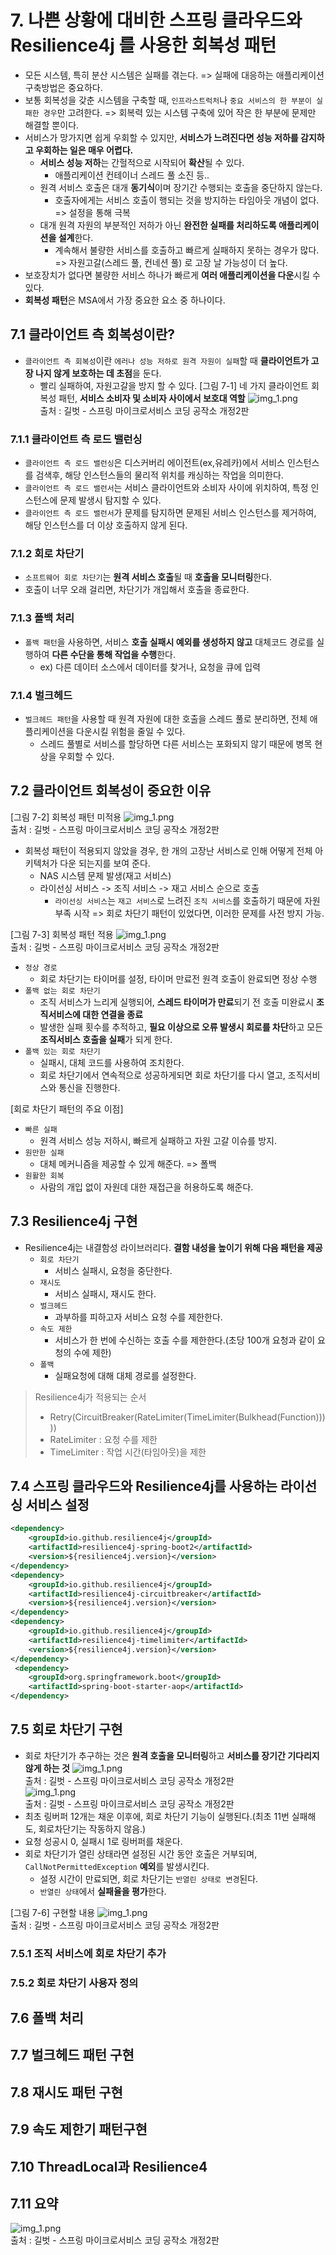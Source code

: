# 7. 나쁜 상황에 대비한 스프링 클라우드와 Resilience4j 를 사용한 회복성 패턴
- 모든 시스템, 특히 분산 시스템은 실패를 겪는다. => 실패에 대응하는 애플리케이션 구축방법은 중요하다.
- 보통 회복성을 갖춘 시스템을 구축할 때, `인프라스트럭처`나 `중요 서비스의 한 부분이 실패한 경우`만 고려한다. => 회복력 있는 시스템 구축에 있어 작은 한 부분에 문제만 해결할 뿐이다.
- 서비스가 망가지면 쉽게 우회할 수 있지만, **서비스가 느려진다면 성능 저하를 감지하고 우회하는 일은 매우 어렵다.**
  - **서비스 성능 저하**는 간헐적으로 시작되어 **확산**될 수 있다.
    - 애플리케이션 컨테이너 스레드 풀 소진 등..
  - 원격 서비스 호출은 대개 **동기식**이며 장기간 수행되는 호출을 중단하지 않는다.
    - 호출자에게는 서비스 호출이 행되는 것을 방지하는 타임아웃 개념이 없다. => 설정을 통해 극복
  - 대개 원격 자원의 부분적인 저하가 아닌 **완전한 실패를 처리하도록 애플리케이션을 설계**한다.
    - 계속해서 불량한 서비스를 호출하고 빠르게 실패하지 못하는 경우가 많다. => 자원고갈(스레드 풀, 컨네션 풀) 로 고장 날 가능성이 더 높다.
- 보호장치가 없다면 불량한 서비스 하나가 빠르게 **여러 애플리케이션을 다운**시킬 수 있다.
- **회복성 패턴**은 MSA에서 가장 중요한 요소 중 하나이다.

## 7.1 클라이언트 측 회복성이란?
- `클라이언트 측 회복성`이란 `에러나 성능 저하로 원격 자원이 실패`할 때 **클라이언트가 고장 나지 않게 보호하는 데 초점**을 둔다.
  - 빨리 실패하여, 자원고갈을 방지 할 수 있다.
[그림 7-1] 네 가지 클라이언트 회복성 패턴, **서비스 소비자 및 소비자 사이에서 보호대 역할**
![img_1.png](images/ch07/img.png)  
출처 : 길벗 - 스프링 마이크로서비스 코딩 공작소 개정2판  

### 7.1.1 클라이언트 측 로드 밸런싱
- `클라이언트 측 로드 밸런싱`은 디스커버리 에이전트(ex,유레카)에서 서비스 인스턴스를 검색후, 해당 인스턴스들의 물리적 위치를 캐싱하는 작업을 의미한다.
- `클라이언트 측 로드 밸런서`는 서비스 클라이언트와 소비자 사이에 위치하여, 특정 인스턴스에 문제 발생시 탐지할 수 있다.
- `클라이언트 측 로드 밸런서`가 문제를 탐지하면 문제된 서비스 인스턴스를 제거하여, 해당 인스턴스를 더 이상 호출하지 않게 된다.
### 7.1.2 회로 차단기
- `소프트웨어 회로 차단기`는 **원격 서비스 호출**될 때 **호출을 모니터링**한다.
- 호출이 너무 오래 걸리면, 차단기가 개입해서 호출을 종료한다.
### 7.1.3 폴백 처리
- `폴백 패턴`을 사용하면, 서비스 **호출 실패시 예외를 생성하지 않고** 대체코드 경로를 실행하여 **다른 수단을 통해 작업을 수행**한다.
  - ex) 다른 데이터 소스에서 데이터를 찾거나, 요청을 큐에 입력 
### 7.1.4 벌크헤드
- `벌크헤드 패턴`을 사용할 때 원격 자원에 대한 호출을 스레드 풀로 분리하면, 전체 애플리케이션을 다운시킬 위험을 줄일 수 있다.
  - 스레드 풀별로 서비스를 할당하면 다른 서비스는 포화되지 않기 때문에 병목 현상을 우회할 수 있다.

## 7.2 클라이언트 회복성이 중요한 이유
[그림 7-2] 회복성 패턴 미적용
![img_1.png](images/ch07/img_1.png)  
출처 : 길벗 - 스프링 마이크로서비스 코딩 공작소 개정2판    
- 회복성 패턴이 적용되지 않았을 경우, 한 개의 고장난 서비스로 인해 어떻게 전체 아키텍처가 다운 되는지를 보여 준다.
  - NAS 시스템 문제 발생(재고 서비스)
  - 라이선싱 서비스 -> 조직 서비스 -> 재고 서비스 순으로 호출
    - `라이선싱 서비스`는 `재고 서비스`로 느려진 `조직 서비스`를 호출하기 때문에 자원 부족 시작 => 회로 차단기 패턴이 있었다면, 이러한 문제를 사전 방지 가능.

[그림 7-3] 회복성 패턴 적용
![img_1.png](images/ch07/img_2.png)  
출처 : 길벗 - 스프링 마이크로서비스 코딩 공작소 개정2판  
- `정상 경로`
  - 회로 차단기는 타이머를 설정, 타이머 만료전 원격 호출이 완료되면 정상 수행
- `폴백 없는 회로 차단기`
  - 조직 서비스가 느리게 실행되어, **스레드 타이머가 만료**되기 전 호출 미완료시 **조직서비스에 대한 연결을 종료** 
  - 발생한 실패 횟수를 추적하고, **필요 이상으로 오류 발생시 회로를 차단**하고 모든 **조직서비스 호출을 실패**가 되게 한다.
- `폴백 있는 회로 차단기`
  - 실패시, 대체 코드를 사용하여 조치한다.
  - 회로 차단기에서 연속적으로 성공하게되면 회로 차단기를 다시 열고, 조직서비스와 통신을 진행한다.

[회로 차단기 패턴의 주요 이점]
- `빠른 실패`
  - 원격 서비스 성능 저하시, 빠르게 실패하고 자원 고갈 이슈를 방지.
- `원만한 실패`
  - 대체 메커니즘을 제공할 수 있게 해준다. => 폴백
- `원활한 회복`
  - 사람의 개입 없이 자원데 대한 재접근을 허용하도록 해준다.

## 7.3 Resilience4j 구현
- Resilience4j는 내결함성 라이브러리다. **결함 내성을 높이기 위해 다음 패턴을 제공**
  - `회로 차단기`
    - 서비스 실패시, 요청을 중단한다.
  - `재시도`
    - 서비스 실패시, 재시도 한다.
  - `벌크헤드`
    - 과부하를 피하고자 서비스 요청 수를 제한한다.
  - `속도 제한`
    - 서비스가 한 번에 수신하는 호출 수를 제한한다.(초당 100개 요청과 같이 요청의 수에 제한)
  - `폴백`
    - 실패요청에 대해 대체 경로를 설정한다.

> Resilience4j가 적용되는 순서
> - Retry(CircuitBreaker(RateLimiter(TimeLimiter(Bulkhead(Function)))))
> - RateLimiter : 요청 수를 제한
> - TimeLimiter : 작업 시간(타임아웃)을 제한

## 7.4 스프링 클라우드와 Resilience4j를 사용하는 라이선싱 서비스 설정
````xml
<dependency>
    <groupId>io.github.resilience4j</groupId>
    <artifactId>resilience4j-spring-boot2</artifactId>
    <version>${resilience4j.version}</version>
</dependency>
<dependency>
    <groupId>io.github.resilience4j</groupId>
    <artifactId>resilience4j-circuitbreaker</artifactId>
    <version>${resilience4j.version}</version>
</dependency>
<dependency>
    <groupId>io.github.resilience4j</groupId>
    <artifactId>resilience4j-timelimiter</artifactId>
    <version>${resilience4j.version}</version>
</dependency>
 <dependency>
    <groupId>org.springframework.boot</groupId>
    <artifactId>spring-boot-starter-aop</artifactId>
</dependency>
````
## 7.5 회로 차단기 구현
- 회로 차단기가 추구하는 것은 **원격 호출을 모니터링**하고 **서비스를 장기간 기다리지 않게 하는 것**
![img_1.png](images/ch07/img_3.png)  
출처 : 길벗 - 스프링 마이크로서비스 코딩 공작소 개정2판  
![img_1.png](images/ch07/img_4.png)  
출처 : 길벗 - 스프링 마이크로서비스 코딩 공작소 개정2판  
- 최초 링버퍼 12개는 채운 이후에, 회로 차단기 기능이 실행된다.(최초 11번 실패해도, 회로차단기는 작동하지 않음.)
- 요청 성공시 0, 실패시 1로 링버퍼를 채운다.
- 회로 차단기가 열린 상태라면 설정된 시간 동안 호출은 거부되며, `CallNotPermittedException` **예외**를 발생시킨다.
  - 설정 시간이 만료되면, 회로 차단기는 `반열린 상태로 변경`된다.
  - `반열린 상태`에서 **실패율을 평가**한다.

[그림 7-6] 구현할 내용
![img_1.png](images/ch07/img_5.png)  
출처 : 길벗 - 스프링 마이크로서비스 코딩 공작소 개정2판  


### 7.5.1 조직 서비스에 회로 차단기 추가
### 7.5.2 회로 차단기 사용자 정의

## 7.6 폴백 처리
## 7.7 벌크헤드 패턴 구현
## 7.8 재시도 패턴 구현
## 7.9 속도 제한기 패턴구현
## 7.10 ThreadLocal과 Resilience4
## 7.11 요약


![img_1.png](images/ch07/img.png)  
출처 : 길벗 - 스프링 마이크로서비스 코딩 공작소 개정2판  